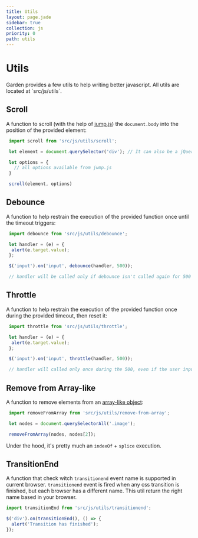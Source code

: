 ```yaml
---
title: Utils
layout: page.jade
sidebar: true
collection: js
priority: 0
path: utils
---
```


# Utils
<p class="lead">Garden provides a few utils to help writing better javascript. All utils are located at `src/js/utils`.</p>

## Scroll
A function to scroll (with the help of [jump.js](http://callmecavs.com/jump.js/)) the `document.body` into the position of the provided element:

```js
 import scroll from 'src/js/utils/scroll';

 let element = document.querySelector('div'); // It can also be a jQuery instance

 let options = {
   // all options available from jump.js
 }

 scroll(element, options)
```

## Debounce
A function to help restrain the execution of the provided function once until the
timeout triggers:

```js
 import debounce from 'src/js/utils/debounce';

 let handler = (e) = {
  alert(e.target.value);
 };

 $('input').on('input', debounce(handler, 500));

 // handler will be called only if debounce isn't called again for 500 ms
```

## Throttle
A function to help restrain the execution of the provided function once during
the provided timeout, then reset it:

```js
 import throttle from 'src/js/utils/throttle';

 let handler = (e) = {
  alert(e.target.value);
 };

 $('input').on('input', throttle(handler, 500));

 // handler will called only once during the 500, even if the user inputs again.
```

## Remove from Array-like
A function to remove elements from an [array-like object](http://www.2ality.com/2013/05/quirk-array-like-objects.html):

```js
 import removeFromArray from 'src/js/utils/remove-from-array';

 let nodes = document.querySelectorAll('.image');

 removeFromArray(nodes, nodes[2]);
```

Under the hood, it's pretty much an `indexOf` + `splice` execution.

## TransitionEnd

A function that check witch `transitionend` event name is supported in current browser.
`transitionend` event is fired when any css transition is finished, but each browser has a different name. This util return the right name based in your browser.

```js
import transitionEnd from 'src/js/utils/transitionend';

$('div').on(transitionEnd(), () => {
  alert('Transition has finished');
});
```
